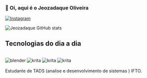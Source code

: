 ### 👋 Oi, aqui é o Jeozadaque Oliveira

[![Instagram](https://img.shields.io/badge/Instagram-E4405F?style=for-the-badge&logo=instagram&logoColor=white)](https://www.instagram.com/jeozadaquegranjeiro/)

![Jeozadaque GitHub stats](https://github-readme-stats.vercel.app/api?username=jeozadaqueoliveira&show_icons=true&theme=merko)


## Tecnologias do dia a dia

<div sytle="display: inline_block"><br/>
  <img aling="center" alt="blender" src="https://img.shields.io/badge/blender-%23F5792A.svg?style=for-the-badge&logo=blender&logoColor=white"/>
  <img aling="center" alt="krita" src="https://img.shields.io/badge/Krita-203759?style=for-the-badge&logo=krita&logoColor=EEF37B"/>
  <img aling="center" alt="krita" src="https://img.shields.io/badge/Adobe%20Photoshop-31A8FF?style=for-the-badge&logo=Adobe%20Photoshop&logoColor=black"/>
  <img aling="center" alt="krita" src="https://img.shields.io/badge/Discord-7289DA?style=for-the-badge&logo=discord&logoColor=white"/>

</div>
<br/>
Estudante de TADS (analise e desenvolvimento de sistemas ) IFTO.
